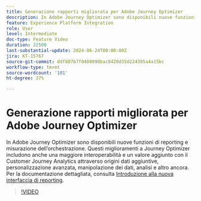 ```yaml
---
title: Generazione rapporti migliorata per Adobe Journey Optimizer
description: In Adobe Journey Optimizer sono disponibili nuove funzioni di reporting e misurazione dell’orchestrazione. Questi miglioramenti apportati a Journey Optimizer includono anche una maggiore interoperabilità e valore aggiunto con Customer Journey Analytics attraverso origini dati aggiuntive, personalizzazione avanzata, manipolazione dei dati, analisi e altro ancora.
feature: Experience Platform Integration
role: User
level: Intermediate
doc-type: Feature Video
duration: 22500
last-substantial-update: 2024-06-24T00:00:00Z
jira: KT-15767
source-git-commit: ddf807b7f0408990bac8420d35d2243b5a4a15bc
workflow-type: tm+mt
source-wordcount: '101'
ht-degree: 37%

---
```



# Generazione rapporti migliorata per Adobe Journey Optimizer

In Adobe Journey Optimizer sono disponibili nuove funzioni di reporting e misurazione dell’orchestrazione. Questi miglioramenti a Journey Optimizer includono anche una maggiore interoperabilità e un valore aggiunto con il Customer Journey Analytics attraverso origini dati aggiuntive, personalizzazione avanzata, manipolazione dei dati, analisi e altro ancora. Per la documentazione dettagliata, consulta [Introduzione alla nuova interfaccia di reporting](https://experienceleague.adobe.com/it/docs/journey-optimizer/using/channel-report/report-gs-cja).

>[!VIDEO](https://video.tv.adobe.com/v/3430413/?learn=on)

